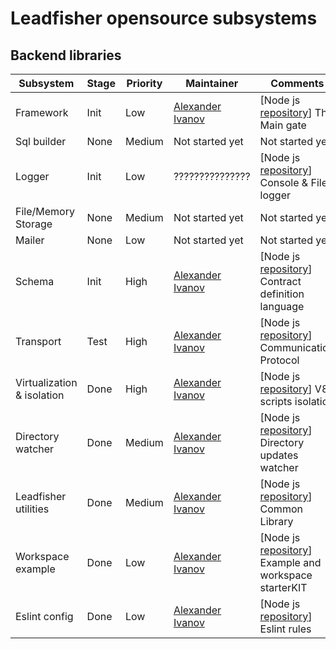 # Leadfisher opensource subsystems

## Backend libraries

| Subsystem                  | Stage | Priority | Maintainer                     | Comments                                                           |
| -------------------------- | ----- | -------- | ------------------------------ | ------------------------------------------------------------------ |
| Framework                  | Init  | Low      | [Alexander Ivanov][sashapop10] | [Node js [repository][leadboot]] The Main gate                     |
| Sql builder                | None  | Medium   | Not started yet                | Not started yet                                                    |
| Logger                     | Init  | Low      | ???????????????                | [Node js [repository][leadlogger]] Console & File logger           |
| File/Memory Storage        | None  | Medium   | Not started yet                | Not started yet                                                    |
| Mailer                     | None  | Low      | Not started yet                | Not started yet                                                    |
| Schema                     | Init  | High     | [Alexander Ivanov][sashapop10] | [Node js [repository][leadschema]] Contract definition language    |
| Transport                  | Test  | High     | [Alexander Ivanov][sashapop10] | [Node js [repository][leadnet]] Communication Protocol             |
| Virtualization & isolation | Done  | High     | [Alexander Ivanov][sashapop10] | [Node js [repository][leadvm]] V8 scripts isolation                |
| Directory watcher          | Done  | Medium   | [Alexander Ivanov][sashapop10] | [Node js [repository][leadwatch]] Directory updates watcher        |
| Leadfisher utilities       | Done  | Medium   | [Alexander Ivanov][sashapop10] | [Node js [repository][leadutils]] Common Library                   |
| Workspace example          | Done  | Low      | [Alexander Ivanov][sashapop10] | [Node js [repository][workspace]] Example and workspace starterKIT |
| Eslint config              | Done  | Low      | [Alexander Ivanov][sashapop10] | [Node js [repository][eslint]] Eslint rules                        |

[sashapop10]: https://github.com/sashapop10

<!-- [maksim]: https://github.com/RedMoth-svg -->

[leadvm]: https://github.com/LeadFisherSolutions/leadvm
[leadnet]: https://github.com/LeadFisherSolutions/leadnet
[leadboot]: https://github.com/LeadFisherSolutions/leadboot
[leadwatch]: https://github.com/LeadFisherSolutions/leadwatch
[leadutils]: https://github.com/LeadFisherSolutions/leadutils
[leadlogger]: https://github.com/LeadFisherSolutions/leadlogger
[leadschema]: https://github.com/LeadFisherSolutions/leadschema
[workspace]: https://github.com/LeadFisherSolutions/workspace-example
[eslint]: https://github.com/LeadFisherSolutions/eslint-config-leadfisher
